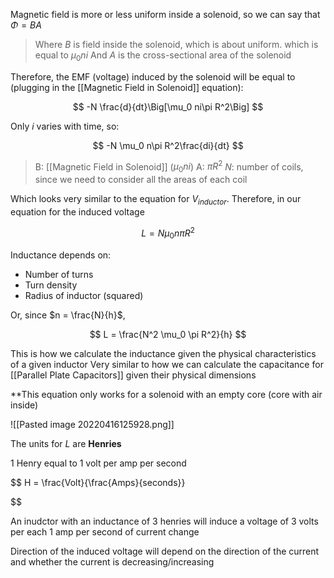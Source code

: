 
Magnetic field is more or less uniform inside a solenoid, so we can say that $\Phi = BA$

> Where $B$ is field inside the solenoid, which is about uniform. which is equal to $\mu_0 ni$ 
> And $A$ is the cross-sectional area of the solenoid

Therefore, the EMF (voltage) induced by the solenoid will be equal to (plugging in the [[Magnetic Field in Solenoid]] equation):

$$
-N \frac{d}{dt}\Big[\mu_0 ni\pi R^2\Big]
$$

Only $i$ varies with time, so:

$$
-N  \mu_0 n\pi R^2\frac{di}{dt}
$$

> B: [[Magnetic Field in Solenoid]] ($\mu_0 n i$)
> A: $\pi R^2$
> $N$: number of coils, since we need to consider all the areas of each coil

Which looks very similar to the equation for $V_{inductor}$. Therefore, in our equation for the induced voltage

$$
L = N  \mu_0 n\pi R^2
$$

Inductance depends on:
- Number of turns
- Turn density
- Radius of inductor (squared)

Or, since $n = \frac{N}{h}$,

$$
L = \frac{N^2  \mu_0 \pi R^2}{h}
$$

This is how we calculate the inductance given the physical characteristics of a given inductor
Very similar to how we can calculate the capacitance for [[Parallel Plate Capacitors]] given their physical dimensions

**This equation only works for a solenoid with an empty core (core with air inside)

![[Pasted image 20220416125928.png]]

The units for $L$ are **Henries**

 1 Henry equal to 1 volt per amp per second

 $$
 H = \frac{Volt}{\frac{Amps}{seconds}}
 
 
 
 
 
 
 $$

An inudctor with an inductance of 3 henries will induce a voltage of 3 volts per each 1 amp per second of current change

Direction of the induced voltage will depend on the direction of the current and whether the current is decreasing/increasing
